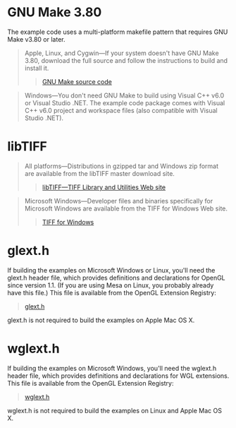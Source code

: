 # GNU Make 3.80 #

The example code uses a multi-platform makefile pattern that requires GNU Make v3.80 or later.

> Apple, Linux, and Cygwin—If your system doesn't have GNU Make 3.80, download the full source and follow the instructions to build and install it.
> > [GNU Make source code](http://ftp.gnu.org/pub/gnu/make/make-3.80.tar.gz)

> Windows—You don't need GNU Make to build using Visual C++ v6.0 or Visual Studio .NET. The example code package comes with Visual C++ v6.0 project and workspace files (also compatible with Visual Studio .NET).

# libTIFF #

> All platforms—Distributions in gzipped tar and Windows zip format are available from the libTIFF master download site.
> > [libTIFF—TIFF Library and Utilities Web site](http://www.libtiff.org/)

> Microsoft Windows—Developer files and binaries specifically for Microsoft Windows are available from the TIFF for Windows Web site.
> > [TIFF for Windows](http://gnuwin32.sourceforge.net/packages/tiff.htm)

# glext.h #

If building the examples on Microsoft Windows or Linux, you'll need the glext.h header file, which provides definitions and declarations for OpenGL since version 1.1. (If you are using Mesa on Linux, you probably already have this file.) This file is available from the OpenGL Extension Registry:


> [glext.h](http://oss.sgi.com/projects/ogl-sample/ABI/glext.h)

glext.h is not required to build the examples on Apple Mac OS X.

# wglext.h #

If building the examples on Microsoft Windows, you'll need the wglext.h header file, which provides definitions and declarations for WGL extensions. This file is available from the OpenGL Extension Registry:

> [wglext.h](http://oss.sgi.com/projects/ogl-sample/ABI/wglext.h)

wglext.h is not required to build the examples on Linux and Apple Mac OS X.